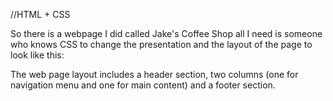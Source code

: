 //HTML + CSS

So there is a webpage I did called Jake's Coffee Shop all I need is someone who knows CSS to change the presentation and the layout of the page to look like this:

The web page layout includes a header section, two columns (one for navigation menu and one for main content) and a footer section.
